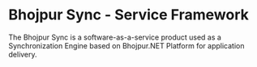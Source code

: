 # Bhojpur Sync - Service Framework
The Bhojpur Sync is a software-as-a-service product used as a Synchronization Engine based on Bhojpur.NET Platform for application delivery.
